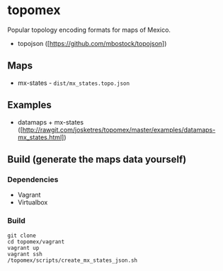 # topomex


Popular topology encoding formats for maps of Mexico.

* topojson ([https://github.com/mbostock/topojson])

## Maps
* mx-states - `dist/mx_states.topo.json`

## Examples
* datamaps + mx-states ([http://rawgit.com/josketres/topomex/master/examples/datamaps-mx_states.html])

## Build (generate the maps data yourself)

### Dependencies
* Vagrant
* Virtualbox

### Build

    git clone 
    cd topomex/vagrant
    vagrant up
    vagrant ssh
    /topomex/scripts/create_mx_states_json.sh
